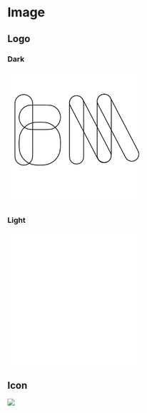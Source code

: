 # Image
## Logo
### Dark
<img src="BozzMimalLogo.png" height="300px" />

### Light
<img src="BozzMimalLogoLight.png" height="300px" />

## Icon
<img src="BozzMimalLogo.ico" height="300px" />
